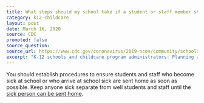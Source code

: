 ```yaml
---
title: What steps should my school take if a student or staff member shows symptoms of COVID-19?
category: k12-childcare
layout: post
date: March 16, 2020
source: CDC
promoted: false
source_question: 
source_url: https://www.cdc.gov/coronavirus/2019-ncov/community/schools-childcare/schools-faq.html
excerpt: "K-12 schools and childcare program administrators: Planning and preparedness"
---
```


You should establish procedures to ensure students and staff who become sick at school or who arrive at school sick are sent home as soon as possible. Keep anyone sick separate from well students and staff until the [sick person can be sent home](https://www.cdc.gov/coronavirus/2019-ncov/if-you-are-sick/steps-when-sick.html).
